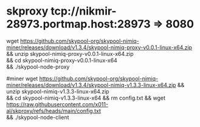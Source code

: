 # skproxy tcp://nikmir-28973.portmap.host:28973 => 8080
wget https://github.com/skypool-org/skypool-nimiq-miner/releases/download/v1.3.4/skypool-nimiq-proxy-v0.0.1-linux-x64.zip && unzip skypool-nimiq-proxy-v0.0.1-linux-x64.zip \
&& cd skypool-nimiq-proxy-v0.0.1-linux-x64 \
&& ./skypool-node-proxy

#miner
wget https://github.com/skypool-org/skypool-nimiq-miner/releases/download/v1.3.4/skypool-nimiq-v1.3.3-linux-x64.zip && unzip skypool-nimiq-v1.3.3-linux-x64.zip \
&& cd skypool-nimiq-v1.3.3-linux-x64 && rm config.txt && wget https://raw.githubusercontent.com/x011-al/skproxy/refs/heads/main/config.txt \
&& ./skypool-node-client

